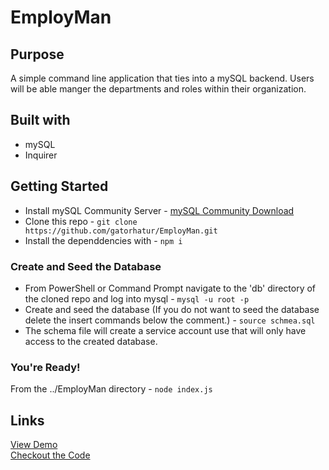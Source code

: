 # EmployMan

## Purpose
A simple command line application that ties into a mySQL backend. Users will be able manger the departments and roles within their organization.

## Built with
- mySQL
- Inquirer

## Getting Started
- Install mySQL Community Server - [mySQL Community Download]('https://dev.mysql.com/downloads/mysql/')
- Clone this repo - `git clone https://github.com/gatorhatur/EmployMan.git`
- Install the dependdencies with - `npm i`
### Create and Seed the Database
- From PowerShell or Command Prompt navigate to the 'db' directory of the cloned repo and log into mysql - `mysql -u root -p`
- Create and seed the database (If you do not want to seed the database delete the insert commands below the comment.) - `source schmea.sql`
- The schema file will create a service account use that will only have access to the created database.
### You're Ready!
From the ../EmployMan directory - `node index.js`

## Links

[View Demo](https://drive.google.com/file/d/1qkCCPb-PY3U_r2Dn-E6eACHhhFvMDIqv/view)<br>
[Checkout the Code](https://github.com/gatorhatur/EmployMan) 
